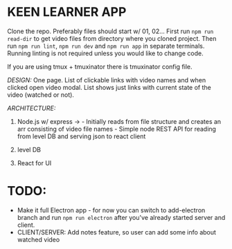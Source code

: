 # KEEN LEARNER APP
Clone the repo. Preferably files should start w/ 01, 02...
First run `npm run read-dir` to get video files from directory where you cloned project.
Then run `npm run lint`, `npm run dev` and `npm run app` in separate terminals.
Running linting is not required unless you would like to change code.

If you are using tmux + tmuxinator there is tmuxinator config file.

_DESIGN:_
  One page. List of clickable links with video names and when clicked open video modal.
  List shows just links with current state of the video (watched or not).


_ARCHITECTURE:_
  1. Node.js w/ express ->
    - Initially reads from file structure and creates an arr consisting of video file names
    - Simple node REST API for reading from level DB and serving json to react client

  2. level DB

  3. React for UI

  # TODO:
  - Make it full Electron app - for now you can switch to add-electron branch and run `npm run electron` after you've already started server and client.
  - CLIENT/SERVER: Add notes feature, so user can add some info about watched video
